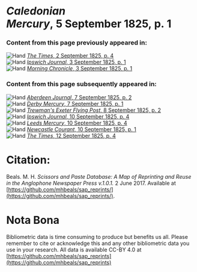 # *Caledonian Mercury*, 5 September 1825, p. 1  
  
### Content from this page previously appeared in:  
![Hand](http://scissorsandpaste.net/wp-content/uploads/2017/06/smallhandpointer.png) [*The Times*, 2 September 1825, p. 4](https://mhbeals.github.io/sap_html/The-Times/The-Times-2-September-1825-p-4)  
![Hand](http://scissorsandpaste.net/wp-content/uploads/2017/06/smallhandpointer.png) [*Ipswich Journal*, 3 September 1825, p. 1](https://mhbeals.github.io/sap_html/Ipswich-Journal/Ipswich-Journal-3-September-1825-p-1)  
![Hand](http://scissorsandpaste.net/wp-content/uploads/2017/06/smallhandpointer.png) [*Morning Chronicle*, 3 September 1825, p. 1](https://mhbeals.github.io/sap_html/Morning-Chronicle/Morning-Chronicle-3-September-1825-p-1)  
  
### Content from this page subsequently appeared in:  
![Hand](http://scissorsandpaste.net/wp-content/uploads/2017/06/smallhandpointer.png) [*Aberdeen Journal*, 7 September 1825, p. 2](https://mhbeals.github.io/sap_html/Aberdeen-Journal/Aberdeen-Journal-7-September-1825-p-2)  
![Hand](http://scissorsandpaste.net/wp-content/uploads/2017/06/smallhandpointer.png) [*Derby Mercury*, 7 September 1825, p. 1](https://mhbeals.github.io/sap_html/Derby-Mercury/Derby-Mercury-7-September-1825-p-1)  
![Hand](http://scissorsandpaste.net/wp-content/uploads/2017/06/smallhandpointer.png) [*Trewman's Exeter Flying Post*, 8 September 1825, p. 2](https://mhbeals.github.io/sap_html/Trewman's-Exeter-Flying-Post/Trewman's-Exeter-Flying-Post-8-September-1825-p-2)  
![Hand](http://scissorsandpaste.net/wp-content/uploads/2017/06/smallhandpointer.png) [*Ipswich Journal*, 10 September 1825, p. 4](https://mhbeals.github.io/sap_html/Ipswich-Journal/Ipswich-Journal-10-September-1825-p-4)  
![Hand](http://scissorsandpaste.net/wp-content/uploads/2017/06/smallhandpointer.png) [*Leeds Mercury*, 10 September 1825, p. 4](https://mhbeals.github.io/sap_html/Leeds-Mercury/Leeds-Mercury-10-September-1825-p-4)  
![Hand](http://scissorsandpaste.net/wp-content/uploads/2017/06/smallhandpointer.png) [*Newcastle Courant*, 10 September 1825, p. 1](https://mhbeals.github.io/sap_html/Newcastle-Courant/Newcastle-Courant-10-September-1825-p-1)  
![Hand](http://scissorsandpaste.net/wp-content/uploads/2017/06/smallhandpointer.png) [*The Times*, 12 September 1825, p. 4](https://mhbeals.github.io/sap_html/The-Times/The-Times-12-September-1825-p-4)  


# Citation: 

Beals. M. H. *Scissors and Paste Database: A Map of Reprinting and Reuse in the Anglophone Newspaper Press v.1.0.1.* 2 June 2017. Available at [https://github.com/mhbeals/sap_reprints/](https://github.com/mhbeals/sap_reprints/). 

# Nota Bona

Bibliometric data is time consuming to produce but benefits us all. Please remember to cite or acknowledge this and any other bibliometric data you use in your research. All data is available CC-BY 4.0 at [https://github.com/mhbeals/sap_reprints](https://github.com/mhbeals/sap_reprints)